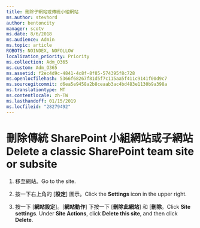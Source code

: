 ```yaml
---
title: 刪除子網站或傳統小組網站
ms.author: stevhord
author: bentoncity
manager: scotv
ms.date: 8/6/2018
ms.audience: Admin
ms.topic: article
ROBOTS: NOINDEX, NOFOLLOW
localization_priority: Priority
ms.collection: Adm_O365
ms.custom: Adm_O365
ms.assetid: f2ec4d9c-4841-4c8f-8f85-574395f8c728
ms.openlocfilehash: 5366f68267f81d5f7c115aa5f411c9141f00d9c7
ms.sourcegitcommit: d6ea5e9458a2b8ceaab3ac4bd483e1130b9a398a
ms.translationtype: MT
ms.contentlocale: zh-TW
ms.lasthandoff: 01/15/2019
ms.locfileid: "28279492"
---
```

# <a name="delete-a-classic-sharepoint-team-site-or-subsite"></a><span data-ttu-id="30c99-102">刪除傳統 SharePoint 小組網站或子網站</span><span class="sxs-lookup"><span data-stu-id="30c99-102">Delete a classic SharePoint team site or subsite</span></span>

1. <span data-ttu-id="30c99-103">移至網站。</span><span class="sxs-lookup"><span data-stu-id="30c99-103">Go to the site.</span></span>
    
2. <span data-ttu-id="30c99-104">按一下右上角的 [**設定**] 圖示。</span><span class="sxs-lookup"><span data-stu-id="30c99-104">Click the **Settings** icon in the upper right.</span></span> 
    
3. <span data-ttu-id="30c99-p101">按一下 [**網站設定**]。[**網站動作**] 下按一下 [**刪除此網站**] 和 [**刪除**。</span><span class="sxs-lookup"><span data-stu-id="30c99-p101">Click **Site settings**. Under **Site Actions**, click **Delete this site**, and then click **Delete**.</span></span>
    

